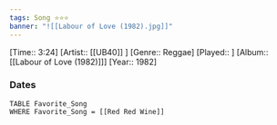 ```yaml
---
tags: Song ⭐⭐⭐ 
banner: "![[Labour of Love (1982).jpg]]"
---
```

[Time:: 3:24]
[Artist:: [[UB40]] ]
[Genre:: Reggae]
[Played:: ]
[Album:: [[Labour of Love (1982)]]]
[Year:: 1982]
### Dates
````dataview
TABLE Favorite_Song
WHERE Favorite_Song = [[Red Red Wine]]
````